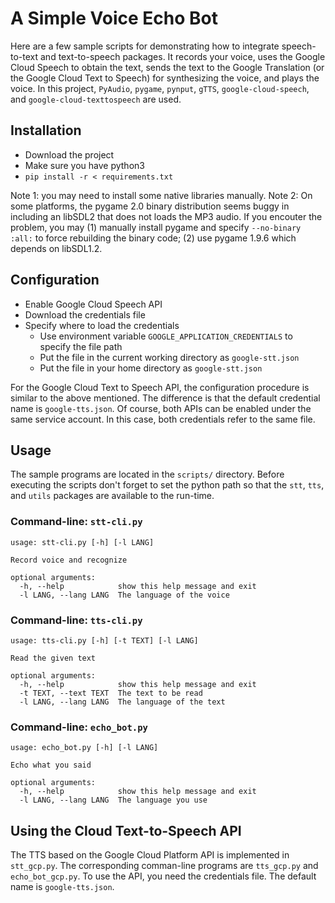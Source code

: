# A Simple Voice Echo Bot

Here are a few sample scripts for demonstrating how to integrate speech-to-text and text-to-speech packages.
It records your voice, uses the Google Cloud Speech to obtain the text, sends the text to the Google Translation (or the Google Cloud Text to Speech) for synthesizing the voice, and plays the voice.
In this project, `PyAudio`, `pygame`, `pynput`, `gTTS`, `google-cloud-speech`, and `google-cloud-texttospeech` are used.

## Installation

* Download the project
* Make sure you have python3
* `pip install -r < requirements.txt`

Note 1: you may need to install some native libraries manually.
Note 2: On some platforms, the pygame 2.0 binary distribution seems buggy in including an libSDL2 that does not loads the MP3 audio. If you encouter the problem, you may (1) manually install pygame and specify `--no-binary :all:` to force rebuilding the binary code; (2) use pygame 1.9.6 which depends on libSDL1.2.

## Configuration

* Enable Google Cloud Speech API
* Download the credentials file
* Specify where to load the credentials
  * Use environment variable `GOOGLE_APPLICATION_CREDENTIALS` to specify the file path
  * Put the file in the current working directory as `google-stt.json`
  * Put the file in your home directory as `google-stt.json`

For the Google Cloud Text to Speech API, the configuration procedure is similar to the above mentioned. The difference is that the default credential name is `google-tts.json`. Of course, both APIs can be enabled under the same service account. In this case, both credentials refer to the same file.

## Usage

The sample programs are located in the `scripts/` directory. Before executing the scripts don't forget to set the python path so that the `stt`, `tts`, and `utils` packages are available to the run-time.

### Command-line: `stt-cli.py`

```
usage: stt-cli.py [-h] [-l LANG]

Record voice and recognize

optional arguments:
  -h, --help            show this help message and exit
  -l LANG, --lang LANG  The language of the voice

```

### Command-line: `tts-cli.py`

```
usage: tts-cli.py [-h] [-t TEXT] [-l LANG]

Read the given text

optional arguments:
  -h, --help            show this help message and exit
  -t TEXT, --text TEXT  The text to be read
  -l LANG, --lang LANG  The language of the text

```

### Command-line: `echo_bot.py`

```
usage: echo_bot.py [-h] [-l LANG]

Echo what you said

optional arguments:
  -h, --help            show this help message and exit
  -l LANG, --lang LANG  The language you use

```

## Using the Cloud Text-to-Speech API

The TTS based on the Google Cloud Platform API is implemented in `stt_gcp.py`.
The corresponding comman-line programs are `tts_gcp.py` and `echo_bot_gcp.py`.
To use the API, you need the credentials file. The default name is `google-tts.json`.

